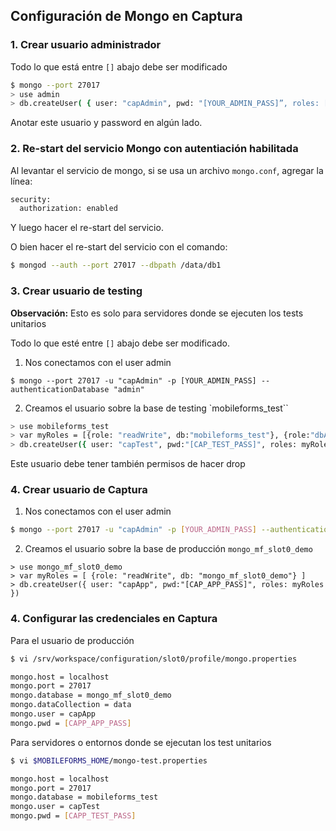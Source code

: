 ## Configuración de Mongo en Captura

### 1. Crear usuario administrador

Todo lo que está entre `[]` abajo debe ser modificado

```sh
$ mongo --port 27017
> use admin
> db.createUser( { user: "capAdmin", pwd: "[YOUR_ADMIN_PASS]”, roles: [ { role: "userAdminAnyDatabase", db: "admin" } ] } )

```

Anotar este usuario y password en algún lado.

### 2. Re-start del servicio Mongo con autentiación habilitada

Al levantar el servicio de mongo, si se usa un archivo `mongo.conf`, agregar la línea:

```bash
security:
  authorization: enabled
```
Y luego hacer el re-start del servicio.

O bien hacer el re-start del servicio con el comando:

```sh
$ mongod --auth --port 27017 --dbpath /data/db1
```

### 3. Crear usuario de testing

**Observación:** Esto es solo para servidores donde se ejecuten los tests unitarios

Todo lo que esté entre `[]` abajo debe ser modificado.

1) Nos conectamos con el user admin

```
$ mongo --port 27017 -u "capAdmin" -p [YOUR_ADMIN_PASS] --authenticationDatabase "admin"
```

2) Creamos el usuario sobre la base de testing `mobileforms_test``

```sh
> use mobileforms_test
> var myRoles = [{role: "readWrite", db:"mobileforms_test"}, {role:"dbAdmin", db:"mobileforms_test"}]
> db.createUser({ user: "capTest", pwd:"[CAP_TEST_PASS]", roles: myRoles })
```

Este usuario debe tener también permisos de hacer drop

### 4. Crear usuario de Captura

1) Nos conectamos con el user admin

```sh
$ mongo --port 27017 -u "capAdmin" -p [YOUR_ADMIN_PASS] --authenticationDatabase "admin"
```

2) Creamos el usuario sobre la base de producción `mongo_mf_slot0_demo`

```
> use mongo_mf_slot0_demo
> var myRoles = [ {role: "readWrite", db: "mongo_mf_slot0_demo"} ]
> db.createUser({ user: "capApp", pwd:"[CAP_APP_PASS]", roles: myRoles })
```

### 4. Configurar las credenciales en Captura

Para el usuario de producción

```sh
$ vi /srv/workspace/configuration/slot0/profile/mongo.properties 
```

```bash
mongo.host = localhost
mongo.port = 27017
mongo.database = mongo_mf_slot0_demo
mongo.dataCollection = data
mongo.user = capApp
mongo.pwd = [CAPP_APP_PASS]
```

Para servidores o entornos donde se ejecutan los test unitarios

```sh
$ vi $MOBILEFORMS_HOME/mongo-test.properties
```

```bash
mongo.host = localhost
mongo.port = 27017
mongo.database = mobileforms_test
mongo.user = capTest
mongo.pwd = [CAPP_TEST_PASS]
```

